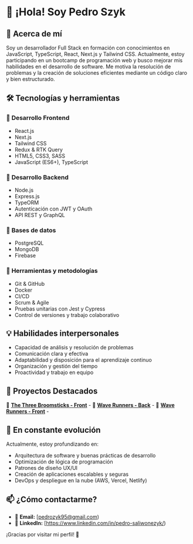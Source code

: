 # 👋 ¡Hola! Soy Pedro Szyk

## 🚀 Acerca de mí
Soy un desarrollador Full Stack en formación con conocimientos en JavaScript, TypeScript, React, Next.js y Tailwind CSS. Actualmente, estoy participando en un bootcamp de programación web y busco mejorar mis habilidades en el desarrollo de software. Me motiva la resolución de problemas y la creación de soluciones eficientes mediante un código claro y bien estructurado.

## 🛠️ Tecnologías y herramientas
### 🔹 **Desarrollo Frontend**
- React.js
- Next.js
- Tailwind CSS
- Redux & RTK Query
- HTML5, CSS3, SASS
- JavaScript (ES6+), TypeScript

### 🔹 **Desarrollo Backend**
- Node.js
- Express.js
- TypeORM
- Autenticación con JWT y OAuth
- API REST y GraphQL

### 🔹 **Bases de datos**
- PostgreSQL
- MongoDB
- Firebase

### 🔹 **Herramientas y metodologías**
- Git & GitHub
- Docker
- CI/CD
- Scrum & Agile
- Pruebas unitarias con Jest y Cypress
- Control de versiones y trabajo colaborativo

## 💡 Habilidades interpersonales
- Capacidad de análisis y resolución de problemas
- Comunicación clara y efectiva
- Adaptabilidad y disposición para el aprendizaje continuo
- Organización y gestión del tiempo
- Proactividad y trabajo en equipo

## 📌 Proyectos Destacados
🔹 **[The Three Broomsticks - Front](https://github.com/PedroSzyk/PF-Henry-front)** -
🔹 **[Wave Runners - Back](https://github.com/PedroSzyk/Sprint8-Back)** -
🔹 **[Wave Runners - Front](https://github.com/PedroSzyk/Sprint8-Front)** -

## 🌱 En constante evolución
Actualmente, estoy profundizando en:
- Arquitectura de software y buenas prácticas de desarrollo
- Optimización de lógica de programación
- Patrones de diseño UX/UI
- Creación de aplicaciones escalables y seguras
- DevOps y despliegue en la nube (AWS, Vercel, Netlify)

## 📫 ¿Cómo contactarme?
- 📧 **Email:** [pedrozyk95@gmail.com)
- 💼 **LinkedIn:** [https://www.linkedin.com/in/pedro-saliwonezyk/)

¡Gracias por visitar mi perfil! 🚀

